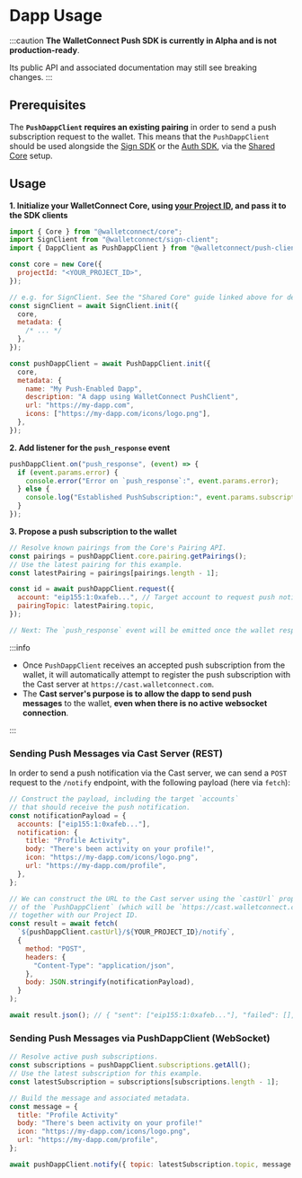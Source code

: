 # Dapp Usage

:::caution
**The WalletConnect Push SDK is currently in Alpha and is not production-ready**.

Its public API and associated documentation may still see breaking changes.
:::

## Prerequisites

The **`PushDappClient` requires an existing pairing** in order to send a push subscription request to the wallet.
This means that the `PushDappClient` should be used alongside the [Sign SDK](../sign/installation.md) or the
[Auth SDK](../auth/installation.md), via the [Shared Core](../guides/shared-core.md) setup.

## Usage

**1. Initialize your WalletConnect Core, using [your Project ID](../../cloud/relay.md), and pass it to the SDK clients**

```javascript
import { Core } from "@walletconnect/core";
import SignClient from "@walletconnect/sign-client";
import { DappClient as PushDappClient } from "@walletconnect/push-client";

const core = new Core({
  projectId: "<YOUR_PROJECT_ID>",
});

// e.g. for SignClient. See the "Shared Core" guide linked above for details.
const signClient = await SignClient.init({
  core,
  metadata: {
    /* ... */
  },
});

const pushDappClient = await PushDappClient.init({
  core,
  metadata: {
    name: "My Push-Enabled Dapp",
    description: "A dapp using WalletConnect PushClient",
    url: "https://my-dapp.com",
    icons: ["https://my-dapp.com/icons/logo.png"],
  },
});
```

**2. Add listener for the `push_response` event**

```javascript
pushDappClient.on("push_response", (event) => {
  if (event.params.error) {
    console.error("Error on `push_response`:", event.params.error);
  } else {
    console.log("Established PushSubscription:", event.params.subscription);
  }
});
```

**3. Propose a push subscription to the wallet**

```javascript
// Resolve known pairings from the Core's Pairing API.
const pairings = pushDappClient.core.pairing.getPairings();
// Use the latest pairing for this example.
const latestPairing = pairings[pairings.length - 1];

const id = await pushDappClient.request({
  account: "eip155:1:0xafeb...", // Target account to request push notifications for.
  pairingTopic: latestPairing.topic,
});

// Next: The `push_response` event will be emitted once the wallet responds.
```

:::info

- Once `PushDappClient` receives an accepted push subscription from the wallet, it will automatically attempt to register the push subscription with the Cast server at `https://cast.walletconnect.com`.
- The **Cast server's purpose is to allow the dapp to send push messages** to the wallet, **even when there is no active websocket connection**.

:::

### Sending Push Messages via Cast Server (REST)

In order to send a push notification via the Cast server, we can send a `POST` request to the `/notify` endpoint, with the following payload (here via `fetch`):

```javascript
// Construct the payload, including the target `accounts`
// that should receive the push notification.
const notificationPayload = {
  accounts: ["eip155:1:0xafeb..."],
  notification: {
    title: "Profile Activity",
    body: "There's been activity on your profile!",
    icon: "https://my-dapp.com/icons/logo.png",
    url: "https://my-dapp.com/profile",
  },
};

// We can construct the URL to the Cast server using the `castUrl` property
// of the `PushDappClient` (which will be `https://cast.walletconnect.com` by default),
// together with our Project ID.
const result = await fetch(
  `${pushDappClient.castUrl}/${YOUR_PROJECT_ID}/notify`,
  {
    method: "POST",
    headers: {
      "Content-Type": "application/json",
    },
    body: JSON.stringify(notificationPayload),
  }
);

await result.json(); // { "sent": ["eip155:1:0xafeb..."], "failed": [], "not_found": [] }
```

### Sending Push Messages via PushDappClient (WebSocket)

```javascript
// Resolve active push subscriptions.
const subscriptions = pushDappClient.subscriptions.getAll();
// Use the latest subscription for this example.
const latestSubscription = subscriptions[subscriptions.length - 1];

// Build the message and associated metadata.
const message = {
  title: "Profile Activity"
  body: "There's been activity on your profile!"
  icon: "https://my-dapp.com/icons/logo.png",
  url: "https://my-dapp.com/profile",
};

await pushDappClient.notify({ topic: latestSubscription.topic, message });
```

